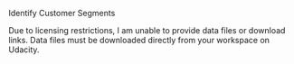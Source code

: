Identify Customer Segments

Due to licensing restrictions, I am unable to provide data files or download links. Data files must be downloaded directly from your workspace on Udacity.
